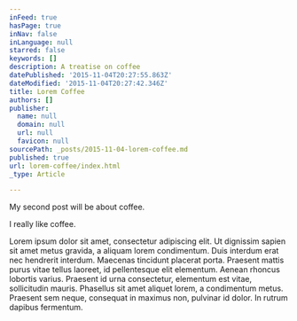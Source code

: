 ```yaml
---
inFeed: true
hasPage: true
inNav: false
inLanguage: null
starred: false
keywords: []
description: A treatise on coffee
datePublished: '2015-11-04T20:27:55.863Z'
dateModified: '2015-11-04T20:27:42.346Z'
title: Lorem Coffee
authors: []
publisher:
  name: null
  domain: null
  url: null
  favicon: null
sourcePath: _posts/2015-11-04-lorem-coffee.md
published: true
url: lorem-coffee/index.html
_type: Article

---
```

My second post will be about coffee.

I really like coffee. 

Lorem ipsum dolor sit amet, consectetur adipiscing elit. Ut dignissim sapien sit amet metus gravida, a aliquam lorem condimentum. Duis interdum erat nec hendrerit interdum. Maecenas tincidunt placerat porta. Praesent mattis purus vitae tellus laoreet, id pellentesque elit elementum. Aenean rhoncus lobortis varius. Praesent id urna consectetur, elementum est vitae, sollicitudin mauris. Phasellus sit amet aliquet lorem, a condimentum metus. Praesent sem neque, consequat in maximus non, pulvinar id dolor. In rutrum dapibus fermentum.